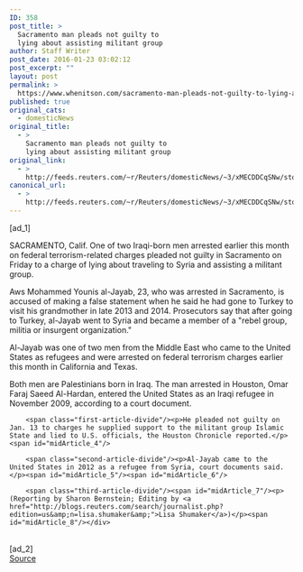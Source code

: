 ```yaml
---
ID: 358
post_title: >
  Sacramento man pleads not guilty to
  lying about assisting militant group
author: Staff Writer
post_date: 2016-01-23 03:02:12
post_excerpt: ""
layout: post
permalink: >
  https://www.whenitson.com/sacramento-man-pleads-not-guilty-to-lying-about-assisting-militant-group/
published: true
original_cats:
  - domesticNews
original_title:
  - >
    Sacramento man pleads not guilty to
    lying about assisting militant group
original_link:
  - >
    http://feeds.reuters.com/~r/Reuters/domesticNews/~3/xMECDDCqSNw/story01.htm
canonical_url:
  - >
    http://feeds.reuters.com/~r/Reuters/domesticNews/~3/xMECDDCqSNw/story01.htm
---
```

 [ad_1]
<br><div id="articleText">
<span id="midArticle_start"/>

<span class="focusParagraph" readability="5"><p><span class="articleLocation">SACRAMENTO, Calif.</span> One of two Iraqi-born men arrested earlier this month on federal terrorism-related charges pleaded not guilty in Sacramento on Friday to a charge of lying about traveling to Syria and assisting a militant group.</p></span><span id="midArticle_0"/><p>Aws Mohammed Younis al-Jayab, 23, who was arrested in Sacramento, is accused of making a false statement when he said he had gone to Turkey to visit his grandmother in late 2013 and 2014. Prosecutors say that after going to Turkey, al-Jayab went to Syria and became a member of a "rebel group, militia or insurgent organization."</p><span id="midArticle_1"/><p>Al-Jayab was one of two men from the Middle East who came to the United States as refugees and were arrested on federal terrorism charges earlier this month in California and Texas.</p><span id="midArticle_2"/><p>Both men are Palestinians born in Iraq. The man arrested in Houston, Omar Faraj Saeed Al-Hardan, entered the United States as an Iraqi refugee in November 2009, according to a court document.</p><span id="midArticle_3"/>
        
        <span class="first-article-divide"/><p>He pleaded not guilty on Jan. 13 to charges he supplied support to the militant group Islamic State and lied to U.S. officials, the Houston Chronicle reported.</p><span id="midArticle_4"/>
        
        <span class="second-article-divide"/><p>Al-Jayab came to the United States in 2012 as a refugee from Syria, court documents said. </p><span id="midArticle_5"/><span id="midArticle_6"/>
        
        <span class="third-article-divide"/><span id="midArticle_7"/><p> (Reporting by Sharon Bernstein; Editing by <a href="http://blogs.reuters.com/search/journalist.php?edition=us&amp;n=lisa.shumaker&amp;">Lisa Shumaker</a>)</p><span id="midArticle_8"/></div>
<br>[ad_2]
<br><a href="http://feeds.reuters.com/~r/Reuters/domesticNews/~3/xMECDDCqSNw/story01.htm">Source </a>